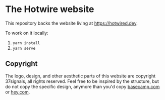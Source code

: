 # The Hotwire website

This repository backs the website living at https://hotwired.dev.

To work on it locally:

1. `yarn install`
1. `yarn serve`

## Copyright

The logo, design, and other aesthetic parts of this website are copyright 37signals, all rights reserved. Feel free to be inspired by the structure, but do not copy the specific design, anymore than you'd copy [basecamp.com](https://basecamp.com/) or [hey.com](https://hey.com/).
